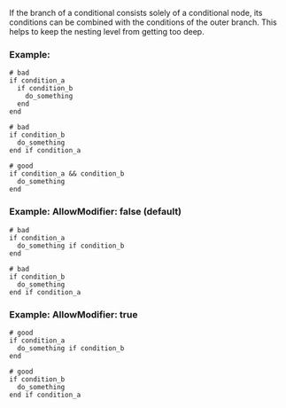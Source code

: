 If the branch of a conditional consists solely of a conditional node,
its conditions can be combined with the conditions of the outer branch.
This helps to keep the nesting level from getting too deep.

### Example:
    # bad
    if condition_a
      if condition_b
        do_something
      end
    end

    # bad
    if condition_b
      do_something
    end if condition_a

    # good
    if condition_a && condition_b
      do_something
    end

### Example: AllowModifier: false (default)
    # bad
    if condition_a
      do_something if condition_b
    end

    # bad
    if condition_b
      do_something
    end if condition_a

### Example: AllowModifier: true
    # good
    if condition_a
      do_something if condition_b
    end

    # good
    if condition_b
      do_something
    end if condition_a